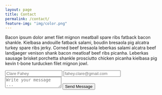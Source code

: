 ```yaml
---
layout: page
title: Contact
permalink: /contact/
feature-img: "img/color.png"
---
```


Bacon ipsum dolor amet filet mignon meatball spare ribs fatback bacon shankle. Kielbasa andouille fatback salami, boudin bresaola pig alcatra turkey spare ribs jerky. Corned beef bresaola leberkas salami alcatra beef landjaeger venison shank bacon meatloaf beef ribs picanha. Leberkas sausage brisket porchetta shankle prosciutto chicken picanha kielbasa pig kevin t-bone turducken filet mignon jowl.

<form action="https://getsimpleform.com/messages?form_api_token=298b4b9ff61bd45c33ae9362d24d7cc4 method="post">
  <!-- the redirect_to is optional, the form will redirect to the referrer on submission -->
  <input type='hidden' name='redirect_to' value='https://clarefahey.github.io/thank-you/' />
  <input type='text' name='name' placeholder='Clare Fahey' />
  <input type='email' name='email' placeholder='fahey.clare@gmail.com' />
  <textarea name='message' placeholder='Write your message ...'></textarea>
  <input type='submit' value='Send Message' />
</form>
